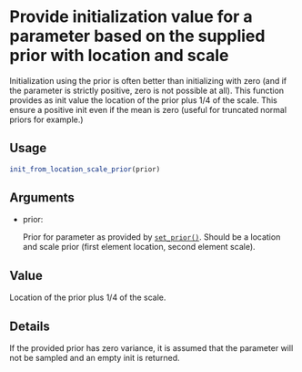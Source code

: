 # Provide initialization value for a parameter based on the supplied prior with location and scale

Initialization using the prior is often better than initializing with
zero (and if the parameter is strictly positive, zero is not possible at
all). This function provides as init value the location of the prior
plus 1/4 of the scale. This ensure a positive init even if the mean is
zero (useful for truncated normal priors for example.)

## Usage

``` r
init_from_location_scale_prior(prior)
```

## Arguments

- prior:

  Prior for parameter as provided by
  [`set_prior()`](https://adrian-lison.github.io/EpiSewer/reference/set_prior.md).
  Should be a location and scale prior (first element location, second
  element scale).

## Value

Location of the prior plus 1/4 of the scale.

## Details

If the provided prior has zero variance, it is assumed that the
parameter will not be sampled and an empty init is returned.
